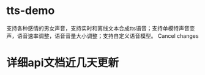 # tts-demo
支持各种感情的男女声音，支持实时和离线文本合成tts语音；支持单模特声音变声，语音速率调整，语音音量大小调整；支持自定义语音模型。      Cancel changes

# 详细api文档近几天更新
